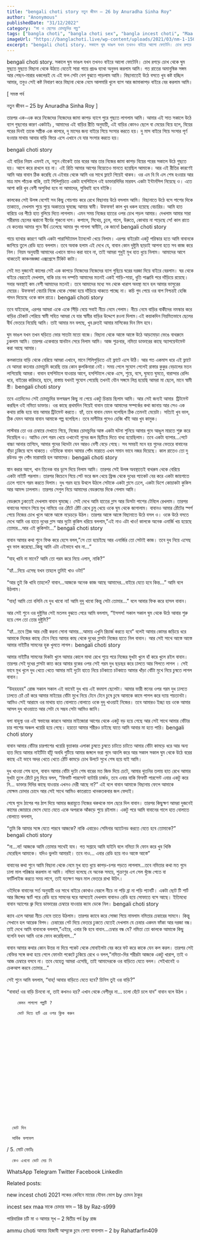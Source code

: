 ```yaml
---
title: "bengali choti story নতুন জীবন – 26 by Anuradha Sinha Roy"
author: "Anonymous"
publishedDate: "31/12/2022"
category: "মা ও ছেলের চোদাচুদির গল্প"
tags: ["bangla choti", "bangla choti sex", "bangla incest choti", "Maa Chhele", "maa choda golpo", "maa ke chuda"]
imageUrl: "https://banglachoti.live/wp-content/uploads/2021/03/nm-1-150x150.jpg"
excerpt: "bengali choti story. সকালে ঘুম ভাঙল যখন তখনও বাইরে আলো ফোটেনি। চোখ রগড়ে চোখ থেকে ঘুম মুছতে মুছতে বিছানা থেকে উঠতে যেতেই সারা গায়ে প্রচণ্ড ব্যাথা অনুভব করলাম আমি। গত রাতের অমানুষিক সঙ্গম আর পেছন-মারার..."
---
```


bengali choti story. সকালে ঘুম ভাঙল যখন তখনও বাইরে আলো ফোটেনি। চোখ রগড়ে চোখ থেকে ঘুম মুছতে মুছতে বিছানা থেকে উঠতে যেতেই সারা গায়ে প্রচণ্ড ব্যাথা অনুভব করলাম আমি। গত রাতের অমানুষিক সঙ্গম আর পেছন-মারার ধকলেরই যে এই ফল সেটা বেশ বুঝতে পাড়লাম আমি। বিছানাতেই উঠে বসতে খুব কষ্ট হচ্ছিল আমার, তবুও সেই কষ্ট নিবারণ করে বিছানা থেকে নেমে আলমারি খুলে ব্যাগ আর জামাকাপড় বাইরে বের করলাম আমি।


[
সমস্ত পর্ব 


নতুন জীবন – 25 by Anuradha Sinha Roy
]


তারপর এক-এক করে নিজেদের নিজেদের জামা কাপড় ব্যাগে পুরে গুছতে লাগলাম আমি। আমার এই সাত সকালে উঠে ব্যাগ গুছনোর কারণ একটাইঃ , আমাদের এই বাড়ির রীতি অনুযায়ী, এই বাড়ির কোনও ছেলে বা মেয়ের বিয়ে হলে, বিয়ের পরের দিনই তাকে সস্ত্রীক এক কাপরে, দু মাসের জন্য বাইরে গিয়ে সংসার করতে হয়। দু মাস বাইরে গিয়ে সংসার পূর্ণ হওয়ার মাথায় আবার বাড়ি ফিরে এসে এখানে যে যার সংসার করতে হয়।


bengali choti story


এই বাড়ির নিয়ম এমনই যে, নতুন বৌকেই তার বরের আর তার নিজের জামা কাপড় বিয়ের পরের সকালে উঠে গুছতে হয়। আগে করে রাখলে হয় না। এই রিতি আমার আগের বিয়েতেও মানতে হয়েছিল আমাকে। আর এই রীতির কারণেই আমি আর বাবান ঠিক করেছি যে এইবার থেকে আমি ওর সাথে ফ্লাটে গিয়েই থাকব। ওর এম বি বি এস শেষ হওয়ার আর মাত্র মাস পাঁচেক বাকি, তাই শিলিগুড়িতে একটা হসপিটালে ওই ডাক্তারদিদির মারফৎ একটা ইন্টার্নসিপ নিয়েছে ও। এতে আশা করি খুব বেশী অসুবিধা হবে না আমাদের, সুবিধাই হবে বইকি।


কালকের সেই উলঙ্গ বেশেই সব কিছু গোচগাচ করে রেখে বিছানায় উঠে বসলাম আমি। বিছানাতে উঠে বসে পাশের দিকে তাকাতে, দেখলাম শুয়ে শুয়ে অকাতরে ঘুমচ্ছে আমার স্বামী। উফফফ! কাল খুব ধকল হয়েছে বেচারির। আমি হাত বারিয়ে ওর পীঠে হাত বুলিয়ে দিতে লাগলাম। এমন সময় নিজের হাতের ওপর চোখ পড়ল আমার। দেখলাম আমার সারা শরীরময় ছেলের ঝরানো বীর্যের শুকনো দাগ। কপালে, সিথেয়, চুলে, গালে, উরুতে, কোথায় না পড়েছে সে! কাল রাতে যে কতবার আমার গুদে বীর্য ঢেলেছে আমার গুদ পাগলা স্বামীটা, কে জানে! bengali choti story


গায়ে ব্যাথার কারণে আমি একটা পারাসিট্যামল ট্যাবলেট খেয়ে নিলাম। এরপর বাইরেটা একটু পরিস্কার হতে আমি বাবানকে জাগিয়ে তুলে রেডি হতে বললাম। তবে অবাক হলাম এই দেখে যে, বাবান কোন দুষ্টুমি ছাড়াই আপনা হতে সব কাজ করে নিল। নিয়ম অনুযায়ী আমাদের এখানে স্নানও করা যাবে না, তাই আমরা শুধুই মুখ হাত ধুয়ে নিলাম। আমাদের আগে থাকতেই কাঞ্চনজঙ্ঘা এক্সপ্রেসে টিকিট কাটা।












সেই মত দুজনেই কালের সেই এক কাপড়ে নিজেদের নিজেদের ব্যাগ গুছিয়ে ঘরের দরজা দিয়ে বাইরে বেরলাম। ঘর থেকে বাইরে বেরতেই দেখলাম, বাকি চার নব দম্পতি আমাদের মতনই একই শাড়ি-সায়া, ধুতি পাঞ্জাবি পরে দাঁড়িয়ে রয়েছে। সবার অবস্থাই কম বেশী আমাদের মতনই। তবে আমাদের মধ্যে সব থেকে খারাপ অবস্থা মনে হল আমার ভাসুরের মেয়ের। উফফফ! বেচারি নিজে থেকে সোজা হয়ে দাঁড়িয়ে থাকতে পাচ্ছে না। কচি গুদ পেয়ে ওর বাপ নিশ্চয়ই হেব্বি গাদন দিয়েছে ওকে কাল রাত্রে। bengali choti story


তবে যাইহোক, এরপর আমরা একে একে সিঁড়ি বেয়ে সবাই নীচে নেমে গেলাম। নীচে নেমে বাড়ির বাকীদের নমস্কার করে বাড়ির চৌকাট পেরিয়ে স্বামী সহিত আমরা যে যার স্বামীর বাড়ির উদ্দেশে রওনা দিলাম।এই কয়াকদিন নিয়মিতভাবে ছেলের বীর্য ভেতরে নিয়েছি আমি। তাই আমার মন বলছে, খুব দ্রুতই আমার মাসিকের দিন মিস হবে।


ঘুম ভাঙল যখন তখন ঘড়িতে ভোর সাতটা মতো বাজে। বিছানা থেকে আস্তে আস্তে উঠে আড়মোড়া ভেঙে বাথরুমে ঢুকলাম আমি। তারপর একেবারে স্নানটান সেরে নিলাম আমি। আজ শুক্রবার, নমিতা ডাক্তারের কাছে অ্যাপয়েন্টমেন্ট করা আছে আমার।


কলকাতার বাড়ি থেকে বেরিয়ে আমরা এখানে, মানে শিলিগুড়িতে এই ফ্লাটে এসে উঠি। আর গত একমাস ধরে এই ফ্লাটে যে আমরা কতবার চোদাচুদি করেছি তার কোন কুলকিনারা নেই। সময় পেলে সুযোগ পেলেই রাস্তার কুকুর বেড়ালের মতন লাগিয়েছি আমরা। বাবান হসপিটালে যাওয়ার আগে, হসপিটালে থেকে এসে, শুয়ে, বসে, ঘুমতে ঘুমতে, বারান্দার রেলিং ধরে, বাইরের করিডরে, ছাদে, রাস্তায় যখনই সুযোগ পেয়েছি তখনই যৌন সঙ্গমে লিপ্ত হয়েছি আমরা মা ছেলে, মানে স্বামী স্ত্রী। bengali choti story


তবে এতদিনেও সেই চোদাচুদির ফলস্বরূপ কিছু না পেয়ে একটু চিন্তায় ছিলাম আমি। আর সেই জন্যই আমার  ট্রিটমেন্ট করছিল ওই নমিতা ডাক্তার। ওর কাছে প্রথমদিন গিয়েই বাবান তাকে আমাদের সম্পর্কের কথা জানায় আর সেও এক কথায় রাজি হয়ে যায় আমার ট্রিটমেন্ট করতে। হ্যাঁ, তবে বাবান যেমন বলেছিল ঠিক তেমনই মেয়েটা। সত্যিই খুব ভাল, ঠিক যেমন আমার বাবান আমাকে গল্প বলেছিল। তবে মাগীটার গুদেও হেব্বি খাঁই আর খুব কামুক।


লাস্টবার তো ওর চেম্বারে দেখাতে গিয়ে, নিজের চোদাচুদির আস্ত একটা ঘটনা শুনিয়ে আমার গুদে আঙুল মারতে শুরু করে দিয়েছিল ও। আমিও বেশ গরম খেয়ে ওখানেই গুদের জল ছিটিয়ে দিতে বাধ্য হয়েছিলাম। তবে একটা ব্যাপার…পেটে বাচ্চা আনার তাগিদে, আমার গুদের খিদেটা যেন আরও বেশী বেড়ে গেছে। সব সময়ই মনে হয় গুদের ভেতরে বাবানের বাঁড়া ঢুকিয়ে বসে থাকতে। ওইদিকে বাবান আমার পোঁদ মারাতে এখন সমান ভাবে নজর দিয়েছে। কাল রাতেও তো দু রউনড গুদ পোঁদ মারামারি হল আমাদের। bengali choti story


স্নান করার আগে, খান তিনেক বার ড্যুস দিয়ে নিলাম আমি। তারপর সেই উলঙ্গ অবস্থাতেই বাথরুম থেকে বেরিয়ে একটা নাইটি পরলাম। তারপর কিচেনে গিয়ে পেট ভরে জল খেয়ে ফ্রিজ থেকে দুধের প্যাকেট বের করে একটা জায়গাতে ঢেলে গ্যাসে গরম করতে দিলাম। দুধ গরম হয়ে উথলে উঠলে সেটাকে একটা গ্লাসে ঢেলে, একটা ডিশে কোয়াকটা কুকিস আর আমন্দ ঢাললাম। তারপর সেগুল নিয়ে আমাদের বেডরুমের দিকে গেলাম আমি।


বেডরুমে ঢুকতেই দেখলাম বাবান ঘুমচ্ছে। সেই দেখে আমি হাতের গ্লাস আর ডিসটা পাশের টেবিলে রেখলাম। তারপর বাবানের সামনে গিয়ে মুখ নামিয়ে ওর ঠোঁটে ঠোঁট রেখে চুমু খেয়ে ওকে ঘুম থেকে জাগালাম। বাবানও আমার ঠোঁটের স্পর্শ পেয়ে নিজের চোখ খুলে আস্তে আস্তে নড়েচড়ে উঠল। তারপর আস্তে আস্তে বিছানাতে উঠে বসল ও। ওকে উঠে বসতে দেখে আমি ওর হাতে দুধের গ্লাস আর দুটো কুকিস ধরিয়ে বললাম,”এই নাও এটা খাও! কালকে অনেক এনার্জি খয় হয়েছে তোমার…আর এই কুকিসটা…” bengali choti story


বাবান আমার কথা শুনে ফিক করে হেসে বলল,”সে তো হয়েইছে আর এনার্জির তো সেটাই কাজ। তবে দুধ নিয়ে এসেছ খুব ভাল করেছো..কিন্তু আমি এটা এইভাবে খাব না…”


“যাহ্‌ খাবি না মানে? আমি তো গরম করে নিয়ে এলাম, নাকি?”


“হ্যাঁ…নিয়ে এসেছ যখন তাহলে তুমিই খাও ওটা!”


“আর তুই কি খাবি তাহলে? বাবান…আজকে অনেক কাজ আছে আমাদের…বাইরে যেতে হবে কিন্ত…” আমি বলে উঠলাম।


“যাহ্‌! আমি তো বলিনি যে দুধ খাবো না! আমি দুদু খাবো কিন্তু সেটা তোমার…” বলে আবার ফিক করে হাসল বাবান।


আর সেই শুনে ওর দুষ্টুমির সেই মতলব বুঝতে পেরে আমি বললাম, “ইসসস! সকাল সকাল ঘুম থেকে উঠে আবার শুরু হয়ে গেল তো তোর দুষ্টুমি?”


“হ্যাঁ…তবে প্লিজ আর দেরী করনা সোনা আমার…আমায় এখুনি রিচার্জ করতে হবে” বলেই আমার কোমর জড়িয়ে ধরে আমাকে নিজের কাছে টেনে নিয়ে আমার কাছ থেকে দুধের গ্লাসটা নিজের হাতে নিল বাবান। আর সেই সাথে আস্তে আস্তে আমার নাইটির সামনের হুক খুলতে লাগল। bengali choti story


আমার নাইটির সামনের দিকটা খুলে আমার কোলে মাথা রেখে শুয়ে পরে নিজের মুখটা খুলে হাঁ করে খুলে রইল বাবান। তারপর সেই দুধের গ্লাসটা কাত করে আমার বুকের ওপর সেই গরম দুধ ছড়ছর করে ঢালতে আর গিলতে লাগল । সেই ভাবে মুখ খুলে দুধ খেতে খেতে আমার মাই দুটো হাতে নিয়ে চটকাতে চটকাতে আমার খাঁড়া বোঁটা মুখে নিয়ে চুষতে লাগল বাবান।


“উহহহহহ” রোজ সকাল সকাল এই ভাবেই দুধ খায় এই বদমাশ ছেলেটা। আমার ভারী স্তনের ওপর গরম দুধ ঢালতে ঢালতে চোঁ চোঁ করে আমার মাইয়ের বোঁটা মুখে নিয়ে টেনে টেনে চুষে চুষে আমাকে কামে পাগল করে দ্যায় শয়তানটা। আমিও সেই আরামে ওর মাথায় হাত বোলাতে বোলাতে ওকে দুদু খাওয়াই নিজের। তবে আমারও ইচ্ছা হয় ওকে আমার আসল দুধ খাওয়াতে আর সেটা যে সম্ভব সেটা আমিও জানি।


বলা বাহুল্য ওর এই স্বভাবের কারনে আমার মাইজোরা আগের থেকে একটু বড় হয়ে গেছে আর সেই সাথে আমার বোঁটার চার পাশের অঞ্চল খয়েরি হয়ে গেছে। হয়তো আমার শরীরও চাইছে যাতে আমি আবার মা হতে পারি। bengali choti story


বাবান আমার বোঁটার চারপাশের খয়েরি বৃত্তাকার এলাকা চুষতে চুষতে চাটতে চাটতে আমার বোঁটা কামড়ে ধরে আর অন্য হাত দিয়ে আমার নাইটিটা হাঁটু অবধি গুটিয়ে আমার জঙ্গলে ভরা গুদে আংলি করে আর সকাল সকাল ঘুম থেকে উঠে বরের কাছে এই ভাবে অদর খেতে খেতে ঠোঁট কামড়ে চোখ উলটে সুখে শেষ হয়ে যাই আমি।


দুধ খাওয়া শেষ হলে, বাবান আমার বোঁটা দুটো শেষ বারের মত জিভ দিয়ে চেটে, আমার থুতনির তলায় হাত রেখে আমার মুখটা তুলে ঠোঁটে চুমু দিয়ে বলল, “ফিফটি পারসেন্ট ব্যাটারি চার্জড, তবে এবার বাকি ফিফটি পারসেন্ট এবার একটু করে নি… ডাক্তার দিদির কাছে যাওয়ার এখনও দেরী আছে না?” এই বলে বাবান আমাকে বিছানায় ফেলে আমাকে মোক্ষম চোদার চোদে আর সেই সাথে আমিও কাতরাতে খানকতকবার জল ফেদাই।


শেষে গুদে ঠাপের পর ঠাপ দিয়ে আমার জরায়ুতে নিজের থকথকে মাল ছেরে দিল বাবান। তারপর কিছুক্ষণ আমরা দুজনেই কামের জোয়ারে ভেসে যেতে যেতে একে অপরকে আঁকড়ে শুয়ে রইলাম। একটু পরে আমি বাবানের গালে হাত বোলাতে বোলাতে বললাম,


“তুমি কি আমার সঙ্গে যেতে পারবে আজকে? নাকি এবারেও সেমিনার অ্যাটেনড করতে যেতে হবে তোমাকে?” bengali choti story


“না…না! আজকে আমি তোমার সাথেই যাব। গত সপ্তাহে আমি যাইনি বলে নমিতা দি ফোন করে খুব খিস্তি মেরেছিল আমাকে। যদিও ভুলটা আমারই। তবে নাও… এবার রেডি হয়ে নাও আস্তে আস্তে”


বাবানের কথা শুনে আমি বিছানা থেকে নেমে মুখ হাত ধুয়ে কাপড়-চপর পড়তে লাগলাম…তবে নমিতার কথা মত গুদে ঢালা মাল পরিষ্কার করলাম না আমি। নমিতা বলেছে যে অনেক সময়ে, শুক্রাণুর এগ সেল খুঁজে পেতে বা ফার্টিলাইজ করতে সময় লাগে, তাই যতক্ষণ সম্ভব মাল ভেতরে রাখা উচিৎ।


ওইদিকে বাবানের সর্ত অনুযায়ী ওর সাথে বাইরে কোথাও বেরলে নীচে না পড়ি ব্রা না পড়ি প্যানটি। একটা ছোট টি শার্ট আর জিন্সের স্কার্ট পরে রেডি হয়ে সামনের ঘরে আসতেই দেখলাম বাবানও রেডি হয়ে সোফাতে বসে আছে। ইতিমধ্যে বাবান অ্যাপের থ্রু দিয়ে ডাক্তারের চেম্বারে যাওয়ার ক্যাব ডেকে নিল। bengali choti story


ক্যাব এলে আমরা নীচে নেমে তাতে উঠলাম। তারপর ক্যাবে করে সোজা গিয়ে নামলাম নমিতার চেম্বারের সামনে। কিন্তু সেখানে হল আরেক বিপদ। চেম্বারের গেট দিয়ে ভেতরে ঢুকতে যেতেই দেখলাম যে চেম্বার একদম ফাঁকা আর দরজা বন্ধ। তাই দেখে আমি বাবানকে বললাম,”এইরে, এবার কি হবে বাবান…চেম্বার বন্ধ যে? নমিতা তো কালকে আমাকে কিছু বলেনি যখন আমি ওকে ফোন করেছিলাম…”


বাবান আমার কথার কোন উত্তর না দিয়ে পকেট থেকে মোবাইলটা বের করে ফট করে কাকে যেন কল করল। তারপর সেই বেক্তির সঙ্গে কথা হয়ে গেলে ফোনটা পকেটে ঢুকিয়ে রেখে ও বলল,”নমিতা-দির শরীরটা আজকে একটু খারাপ, তাই ও আজ চেম্বারে বসবে না। তবে যেহেতু আমরা এসেছি, তাই আমাদেরকে ওর বাড়িতে যেতে বলল। সেইখানেই ও চেকআপ করবে তোমার…”


সেই শুনে আমি বললাম, “যাহ্‌! আবার বাড়িতে যেতে হবে? চিনিস তুই ওর বাড়ি?”


“বাবাহ! ওর বাড়ি চিনবো না, তাই কখনও হয়? এখান থেকে বেশীদূর না… চলো হেঁটে চলে যাব” বাবান বলে উঠল ।


 
 
 
        কেমন লাগলো গল্পটি ?      
 
        ভোট দিতে হার্ট এর ওপর ক্লিক করুন      
 
 
 
 
 
 
 
 
 
 
 
 
 
 
 
 
 
 
 
 
 
      ভোট দিন    
 
      সার্বিক ফলাফল 
 / 5. মোট ভোটঃ 
 
 
      কেও এখনো ভোট দেয় নি    
 
 
 
 
WhatsApp
Telegram
Twitter
Facebook
LinkedIn




Related posts:






new incest choti 2021 লঞ্চের কেবিনে মায়ের যৌবন ভোগ by চোদন ঠাকুর




incest sex maa মাকে চোদার ফাদ – 18 by Raz-s999




পারিবারিক চটি মা ও আমার সূখ – 2 দ্বিতীয় পর্ব by রাজ




ammu choti আমার হিজাবী আম্মুকে চুদে বেশ্যা বানালাম – 2 by Rahatfarfin409
